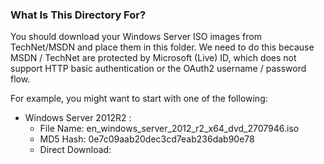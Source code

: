 ### What Is This Directory For?

You should download your Windows Server ISO images from TechNet/MSDN and place them in this folder. We need to do this because MSDN / TechNet are protected by Microsoft (Live) ID, which does not support HTTP basic authentication or the OAuth2 username / password flow.

For example, you might want to start with one of the following:

* Windows Server 2012R2 :
	* File Name: en_windows_server_2012_r2_x64_dvd_2707946.iso
	* MD5 Hash: 0e7c09aab20dec3cd7eab236dab90e78
	* Direct Download: 